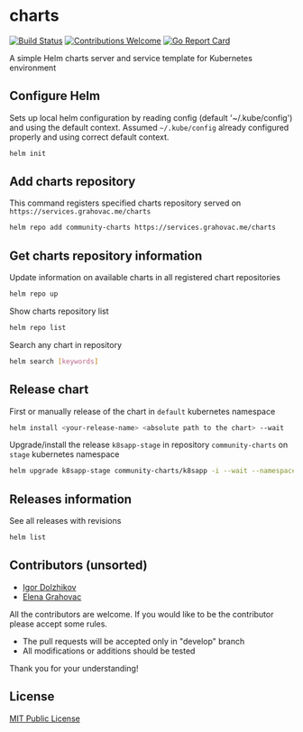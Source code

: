 # charts


[![Build Status](https://travis-ci.org/k8s-community/charts.png?branch=master)](https://travis-ci.org/k8s-community/charts)
[![Contributions Welcome](https://img.shields.io/badge/contributions-welcome-brightgreen.svg?style=flat)](https://github.com/k8s-community/charts/issues)
[![Go Report Card](https://goreportcard.com/badge/github.com/k8s-community/charts)](https://goreportcard.com/report/github.com/k8s-community/charts)

A simple Helm charts server and service template for Kubernetes environment

## Configure Helm

Sets up local helm configuration by reading config (default '~/.kube/config') and using the default context.
Assumed `~/.kube/config` already configured properly and using correct default context.
```sh
helm init
```

## Add charts repository

This command registers specified charts repository served on `https://services.grahovac.me/charts`
```sh
helm repo add community-charts https://services.grahovac.me/charts
```

## Get charts repository information

Update information on available charts in all registered chart repositories
```sh
helm repo up
```

Show charts repository list
```sh
helm repo list
```

Search any chart in repository
```sh
helm search [keywords]
```

## Release chart

First or manually release of the chart in `default` kubernetes namespace 
```sh
helm install <your-release-name> <absolute path to the chart> --wait
```

Upgrade/install the release `k8sapp-stage` in repository `community-charts` on `stage` kubernetes namespace 
```sh
helm upgrade k8sapp-stage community-charts/k8sapp -i --wait --namespace=stage
```

## Releases information

See all releases with revisions
```sh
helm list
```

## Contributors (unsorted)

- [Igor Dolzhikov](https://github.com/takama)
- [Elena Grahovac](https://github.com/rumyantseva)

All the contributors are welcome. If you would like to be the contributor please accept some rules.
- The pull requests will be accepted only in "develop" branch
- All modifications or additions should be tested

Thank you for your understanding!

## License

[MIT Public License](https://github.com/k8s-community/charts/blob/master/LICENSE)
